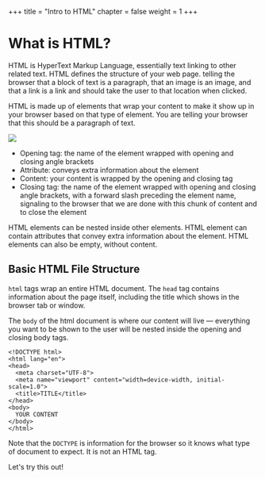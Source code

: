 +++
title = "Intro to HTML"
chapter = false
weight = 1
+++

# What is HTML?

HTML is HyperText Markup Language, essentially text linking to other related text. HTML defines the structure of your web page. telling the browser that a block of text is a paragraph, that an image is an image, and that a link is a link and should take the user to that location when clicked.

HTML is made up of elements that wrap your content to make it show up in your browser based on that type of element. You are telling your browser that this should be a paragraph of text.

![](../../images/HTMLElement.png)

- Opening tag: the name of the element wrapped with opening and closing angle brackets
- Attribute: conveys extra information about the element
- Content: your content is wrapped by the opening and closing tag
- Closing tag: the name of the element wrapped with opening and closing angle brackets, with a forward slash preceding the element name, signaling to the browser that we are done with this chunk of content and to close the element

HTML elements can be nested inside other elements. HTML element can contain attributes that convey extra information about the element. HTML elements can also be empty, without content.

## Basic HTML File Structure

`html` tags wrap an entire HTML document. The `head` tag contains information about the page itself, including the title which shows in the browser tab or window.

The `body` of the html document is where our content will live — everything you want to be shown to the user will be nested inside the opening and closing body tags.

```
<!DOCTYPE html>
<html lang="en">
<head>
  <meta charset="UTF-8">
  <meta name="viewport" content="width=device-width, initial-scale=1.0">
  <title>TITLE</title>
</head>
<body>
  YOUR CONTENT
</body>
</html>
```

Note that the `DOCTYPE` is information for the browser so it knows what type of document to expect. It is not an HTML tag.

Let's try this out!